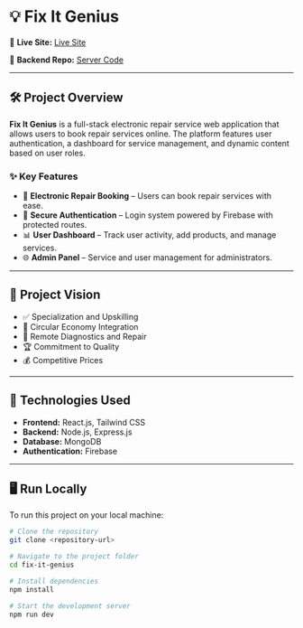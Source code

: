 
# 💡 Fix It Genius

🔗 **Live Site:** [Live Site](https://eleven-daeee.web.app/)  

🔗 **Backend Repo:** [Server Code](https://github.com/mizanurrahman70/Fix-It-Genius-server-side)


---

## 🛠️ Project Overview

**Fix It Genius** is a full-stack electronic repair service web application that allows users to book repair services online. The platform features user authentication, a dashboard for service management, and dynamic content based on user roles.

### ✨ Key Features

- 🔧 **Electronic Repair Booking** – Users can book repair services with ease.
- 🔐 **Secure Authentication** – Login system powered by Firebase with protected routes.
- 📊 **User Dashboard** – Track user activity, add products, and manage services.
- 🌐 **Admin Panel** – Service and user management for administrators.

---

## 🔮 Project Vision

- ✅ Specialization and Upskilling  
- 🔄 Circular Economy Integration  
- 🧠 Remote Diagnostics and Repair  
- 🏆 Commitment to Quality  
- 💰 Competitive Prices  

---

## 🚀 Technologies Used

- **Frontend:** React.js, Tailwind CSS  
- **Backend:** Node.js, Express.js  
- **Database:** MongoDB  
- **Authentication:** Firebase  

---

## 🖥️ Run Locally

To run this project on your local machine:

```bash
# Clone the repository
git clone <repository-url>

# Navigate to the project folder
cd fix-it-genius

# Install dependencies
npm install

# Start the development server
npm run dev

